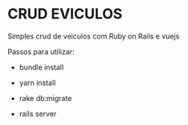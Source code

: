 # CRUD EVICULOS

Simples crud de veiculos com Ruby on Rails e vuejs

Passos para utilizar:

* bundle install

* yarn install

* rake db:migrate

* rails server
